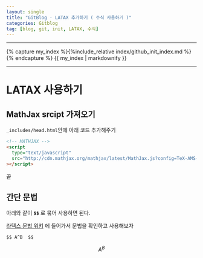 ```yaml
---
layout: single
title: "GitBlog - LATAX 추가하기 ( 수식 사용하기 )"
categories: Gitblog
tag: [blog, git, init, LATAX, 수식]
---
```


---

{% capture my_index %}{%include_relative index/github_init_index.md %}{% endcapture %}
{{ my_index | markdownify }}

---

# LATAX 사용하기

## MathJax srcipt 가져오기

`_includes/head.html`안에 아래 코드 추가해주기

```html
<!-- MATHJAX -->
<script
  type="text/javascript"
  src="http://cdn.mathjax.org/mathjax/latest/MathJax.js?config=TeX-AMS-MML_HTMLorMML"
></script>
```

끝

## 간단 문법

아래와 같이 **`$$`** 로 묶어 사용하면 된다. <br>

[라텍스 문법 위키](https://ko.wikipedia.org/wiki/%EC%9C%84%ED%82%A4%EB%B0%B1%EA%B3%BC:TeX_%EB%AC%B8%EB%B2%95) 에 들어가서 문법을 확인하고 사용해보자

```
$$ A^B  $$
```

$$ A^B $$
